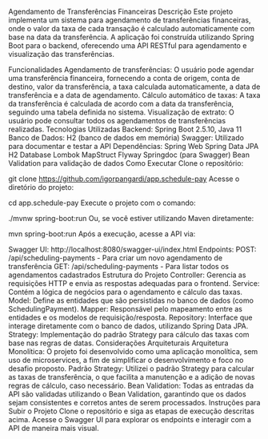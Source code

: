 Agendamento de Transferências Financeiras
Descrição
Este projeto implementa um sistema para agendamento de transferências financeiras, onde o valor da taxa de cada transação é calculado automaticamente com base na data da transferência. A aplicação foi construída utilizando Spring Boot para o backend, oferecendo uma API RESTful para agendamento e visualização das transferências.

Funcionalidades
Agendamento de transferências: O usuário pode agendar uma transferência financeira, fornecendo a conta de origem, conta de destino, valor da transferência, a taxa calculada automaticamente, a data de transferência e a data de agendamento.
Cálculo automático de taxas: A taxa da transferência é calculada de acordo com a data da transferência, seguindo uma tabela definida no sistema.
Visualização de extrato: O usuário pode consultar todos os agendamentos de transferências realizadas.
Tecnologias Utilizadas
Backend: Spring Boot 2.5.10, Java 11
Banco de Dados: H2 (banco de dados em memória)
Swagger: Utilizado para documentar e testar a API
Dependências:
Spring Web
Spring Data JPA
H2 Database
Lombok
MapStruct
Flyway
Springdoc (para Swagger)
Bean Validation para validação de dados
Como Executar
Clone o repositório:

git clone https://github.com/igorpangardi/app.schedule-pay
Acesse o diretório do projeto:

cd app.schedule-pay
Execute o projeto com o comando:

./mvnw spring-boot:run
Ou, se você estiver utilizando Maven diretamente:

mvn spring-boot:run
Após a execução, acesse a API via:

Swagger UI: http://localhost:8080/swagger-ui/index.html
Endpoints:
POST: /api/scheduling-payments - Para criar um novo agendamento de transferência
GET: /api/scheduling-payments - Para listar todos os agendamentos cadastrados
Estrutura do Projeto
Controller: Gerencia as requisições HTTP e envia as respostas adequadas para o frontend.
Service: Contém a lógica de negócios para o agendamento e cálculo das taxas.
Model: Define as entidades que são persistidas no banco de dados (como SchedulingPayment).
Mapper: Responsável pelo mapeamento entre as entidades e os modelos de requisição/resposta.
Repository: Interface que interage diretamente com o banco de dados, utilizando Spring Data JPA.
Strategy: Implementação do padrão Strategy para cálculo das taxas com base nas regras de datas.
Considerações Arquiteturais
Arquitetura Monolítica: O projeto foi desenvolvido como uma aplicação monolítica, sem uso de microservices, a fim de simplificar o desenvolvimento e foco no desafio proposto.
Padrão Strategy: Utilizei o padrão Strategy para calcular as taxas de transferência, o que facilita a manutenção e a adição de novas regras de cálculo, caso necessário.
Bean Validation: Todas as entradas da API são validadas utilizando o Bean Validation, garantindo que os dados sejam consistentes e corretos antes de serem processados.
Instruções para Subir o Projeto
Clone o repositório e siga as etapas de execução descritas acima.
Acesse o Swagger UI para explorar os endpoints e interagir com a API de maneira mais visual.
